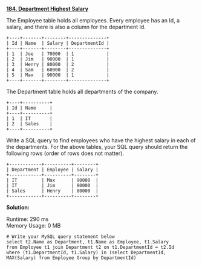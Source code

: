 **[184. Department Highest Salary](https://leetcode.com/problems/department-highest-salary/)**

The Employee table holds all employees. Every employee has an Id, a salary, and there is also a column for the department Id.


```
+----+-------+--------+--------------+
| Id | Name  | Salary | DepartmentId |
+----+-------+--------+--------------+
| 1  | Joe   | 70000  | 1            |
| 2  | Jim   | 90000  | 1            |
| 3  | Henry | 80000  | 2            |
| 4  | Sam   | 60000  | 2            |
| 5  | Max   | 90000  | 1            |
+----+-------+--------+--------------+

```

The Department table holds all departments of the company.

```
+----+----------+
| Id | Name     |
+----+----------+
| 1  | IT       |
| 2  | Sales    |
+----+----------+

```

Write a SQL query to find employees who have the highest salary in each of the departments. For the above tables, your SQL query should return the following rows (order of rows does not matter).

```
+------------+----------+--------+
| Department | Employee | Salary |
+------------+----------+--------+
| IT         | Max      | 90000  |
| IT         | Jim      | 90000  |
| Sales      | Henry    | 80000  |
+------------+----------+--------+

```

**Solution:**

Runtime: 290 ms<br/>
Memory Usage: 0 MB

```Mysql
# Write your MySQL query statement below
select t2.Name as Department, t1.Name as Employee, t1.Salary
from Employee t1 join Department t2 on t1.DepartmentId = t2.Id
where (t1.DepartmentId, t1.Salary) in (select DepartmentId, MAX(Salary) from Employee Group by DepartmentId)

```


